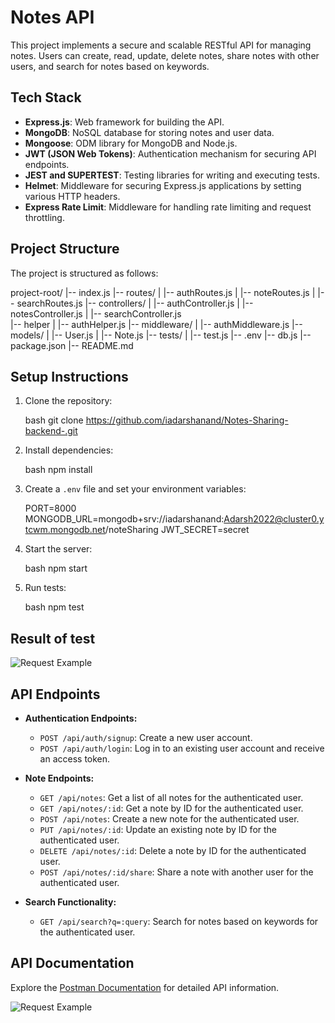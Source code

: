 # Notes API

This project implements a secure and scalable RESTful API for managing notes. Users can create, read, update, delete notes, share notes with other users, and search for notes based on keywords.

## Tech Stack

- **Express.js**: Web framework for building the API.
- **MongoDB**: NoSQL database for storing notes and user data.
- **Mongoose**: ODM library for MongoDB and Node.js.
- **JWT (JSON Web Tokens)**: Authentication mechanism for securing API endpoints.
- **JEST and SUPERTEST**: Testing libraries for writing and executing tests.
- **Helmet**: Middleware for securing Express.js applications by setting various HTTP headers.
- **Express Rate Limit**: Middleware for handling rate limiting and request throttling.

## Project Structure

The project is structured as follows:

project-root/
|-- index.js
|-- routes/
| |-- authRoutes.js
| |-- noteRoutes.js
| |-- searchRoutes.js
|-- controllers/
| |-- authController.js
| |-- notesController.js
| |-- searchController.js  
|-- helper
| |-- authHelper.js
|-- middleware/
| |-- authMiddleware.js
|-- models/
| |-- User.js
| |-- Note.js
|-- tests/
| |-- test.js
|-- .env
|-- db.js
|-- package.json
|-- README.md

## Setup Instructions

1. Clone the repository:

   bash
   git clone https://github.com/iadarshanand/Notes-Sharing-backend-.git

2. Install dependencies:

   bash
   npm install

3. Create a `.env` file and set your environment variables:

   PORT=8000
   MONGODB_URL=mongodb+srv://iadarshanand:Adarsh2022@cluster0.ytcwm.mongodb.net/noteSharing
   JWT_SECRET=secret

4. Start the server:

   bash
   npm start

5. Run tests:

   bash
   npm test

## Result of test

![Request Example](https://res.cloudinary.com/dsibd3mda/image/upload/v1704396754/Screenshot_2024-01-05_010209_qftsui.png)

## API Endpoints

- **Authentication Endpoints:**

  - `POST /api/auth/signup`: Create a new user account.
  - `POST /api/auth/login`: Log in to an existing user account and receive an access token.

- **Note Endpoints:**

  - `GET /api/notes`: Get a list of all notes for the authenticated user.
  - `GET /api/notes/:id`: Get a note by ID for the authenticated user.
  - `POST /api/notes`: Create a new note for the authenticated user.
  - `PUT /api/notes/:id`: Update an existing note by ID for the authenticated user.
  - `DELETE /api/notes/:id`: Delete a note by ID for the authenticated user.
  - `POST /api/notes/:id/share`: Share a note with another user for the authenticated user.

- **Search Functionality:**
  - `GET /api/search?q=:query`: Search for notes based on keywords for the authenticated user.

## API Documentation

Explore the [Postman Documentation](https://www.postman.com/martian-trinity-976711/workspace/notes-sharing-backend) for detailed API information.

![Request Example](https://res.cloudinary.com/dsibd3mda/image/upload/v1704396473/Screenshot_2024-01-05_005517_lghnpt.png)
